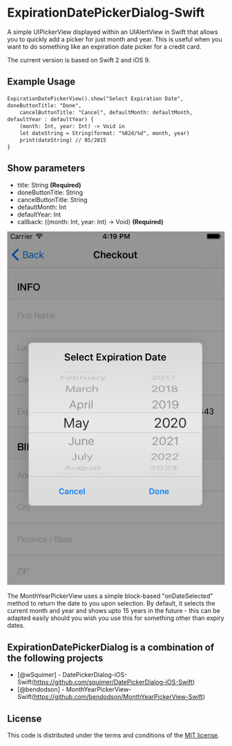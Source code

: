 # ExpirationDatePickerDialog-Swift
A simple UIPickerView displayed within an UIAlertView in Swift that allows you to quickly add a picker for just month and year. This is useful when you want to do something like an expiration date picker for a credit card.

The current version is based on Swift 2 and iOS 9.

## Example Usage
    ExpirationDatePickerView().show("Select Expiration Date", doneButtonTitle: "Done", 
        cancelButtonTitle: "Cancel", defaultMonth: defaultMonth, defaultYear : defaultYear) {
        (month: Int, year: Int) -> Void in
        let dateString = String(format: "%02d/%d", month, year)
        print(dateString) // 05/2015
    }


## Show parameters

- title: String **(Required)**
- doneButtonTitle: String
- cancelButtonTitle: String
- defaultMonth: Int
- defaultYear: Int
- callback: ((month: Int, year: Int) -> Void) **(Required)**

![ExpirationDatePickerDialog-Swift being used](example.jpg?raw=true)
	
The MonthYearPickerView uses a simple block-based "onDateSelected" method to return the date to you upon selection. By default, it selects the current month and year and shows upto 15 years in the future - this can be adapted easily should you wish you use this for something other than expiry dates.

## ExpirationDatePickerDialog is a combination of the following projects

* [@wSquimer] - DatePickerDialog-iOS-Swift(https://github.com/squimer/DatePickerDialog-iOS-Swift) 
* [@bendodson] - MonthYearPickerView-Swift(https://github.com/bendodson/MonthYearPickerView-Swift) 

## License

This code is distributed under the terms and conditions of the [MIT license](LICENSE). 
